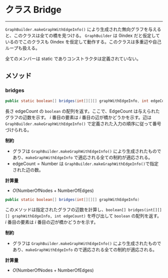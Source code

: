 # クラス Bridge
- - -

`GraphBuilder.makeGraphWithEdgeInfo()` により生成された無向グラフを与えると、このクラスは全ての橋を見つける。 `GraphBuilder` は $0\text{index}$ だと仮定しているのでこのクラスも $0\text{index}$ を仮定して動作する。このクラスは多重辺や自己ループも扱える。

全てのメンバーは static でありコンストラクタは定義されていない。

## メソッド
### bridges
```java
public static boolean[] bridges(int[][][] graphWithEdgeInfo, int edgeCount)
```

長さ $\mathrm{edgeCount}$ の `boolean` の配列を返す。ここで、$\mathrm{EdgeCount}$ は与えられたグラフの辺数を示す。 $i$ 番目の要素は $i$ 番目の辺が橋かどうかを示す。辺は `GraphBuilder.makeGraphWithEdgeInfo()` で定義された入力の順序に従って番号づけられる。

**制約**
* グラフは `GraphBuilder.makeGraphWithEdgeInfo()` により生成されたものであり、`makeGraphWithEdgeInfo` で適応される全ての制約が適応される。
* $\mathrm{edgeCount} = \mathrm{Number}$ は `GraphBuilder.makeGraphWithEdgeInfo()`で指定された辺の数。

**計算量**
* $O(\mathrm{NumberOfNodes}+ \mathrm{NumberOfEdges})$


```java
public static boolean[] bridges(int[][][] graphWithEdgeInfo)
```
このメソッドは指定されたグラフの辺数を計算し、`boolean[] bridges(int[][][] graphWithEdgeInfo, int edgeCount)` を呼び出して `boolean` の配列を返す。  $i$ 番目の要素は $i$ 番目の辺が橋かどうかを示す。


**制約**
* グラフは `GraphBuilder.makeGraphWithEdgeInfo()` により生成されたものであり、`makeGraphWithEdgeInfo` ので適応される全ての制約が適応される。

**計算量**
* $O(\mathrm{NumberOfNodes}+ \mathrm{NumberOfEdges})$
